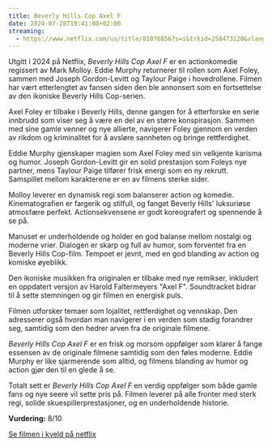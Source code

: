 ```yaml
---
title: Beverly Hills Cop Axel F
date: 2024-07-28T19:41:00+02:00
streaming:
  - https://www.netflix.com/us/title/81076856?s=i&trkid=258473120&vlang=en&clip=81785232
---
```

Utgitt i 2024 på Netflix, *Beverly Hills Cop Axel F* er en actionkomedie regissert av Mark Molloy. Eddie Murphy returnerer til rollen som Axel Foley, sammen med Joseph Gordon-Levitt og Taylour Paige i hovedrollene. Filmen har vært etterlengtet av fansen siden den ble annonsert som en fortsettelse av den ikoniske Beverly Hills Cop-serien.

Axel Foley er tilbake i Beverly Hills, denne gangen for å etterforske en serie innbrudd som viser seg å være en del av en større konspirasjon. Sammen med sine gamle venner og nye allierte, navigerer Foley gjennom en verden av rikdom og kriminalitet for å avsløre sannheten og bringe rettferdighet.

Eddie Murphy gjenskaper magien som Axel Foley med sin velkjente karisma og humor. Joseph Gordon-Levitt gir en solid prestasjon som Foleys nye partner, mens Taylour Paige tilfører frisk energi som en ny rekrutt. Samspillet mellom karakterene er en av filmens sterke sider.

Molloy leverer en dynamisk regi som balanserer action og komedie. Kinematografien er fargerik og stilfull, og fanget Beverly Hills' luksuriøse atmosfære perfekt. Actionsekvensene er godt koreografert og spennende å se på.

Manuset er underholdende og holder en god balanse mellom nostalgi og moderne vrier. Dialogen er skarp og full av humor, som forventet fra en Beverly Hills Cop-film. Tempoet er jevnt, med en god blanding av action og komiske øyeblikk.

Den ikoniske musikken fra originalen er tilbake med nye remikser, inkludert en oppdatert versjon av Harold Faltermeyers "Axel F". Soundtracket bidrar til å sette stemningen og gir filmen en energisk puls.

Filmen utforsker temaer som lojalitet, rettferdighet og vennskap. Den adresserer også hvordan man navigerer i en verden som stadig forandrer seg, samtidig som den hedrer arven fra de originale filmene.

*Beverly Hills Cop Axel F* er en frisk og morsom oppfølger som klarer å fange essensen av de originale filmene samtidig som den føles moderne. Eddie Murphy er like sjarmerende som alltid, og filmens blanding av humor og action gjør den til en glede å se.

Totalt sett er *Beverly Hills Cop Axel F* en verdig oppfølger som både gamle fans og nye seere vil sette pris på. Filmen leverer på alle fronter med sterk regi, solide skuespillerprestasjoner, og en underholdende historie.

**Vurdering:**
8/10

[Se filmen i kveld på netflix](https://www.netflix.com/us/title/81076856?s=i&trkid=258473120&vlang=en&clip=81785232)

